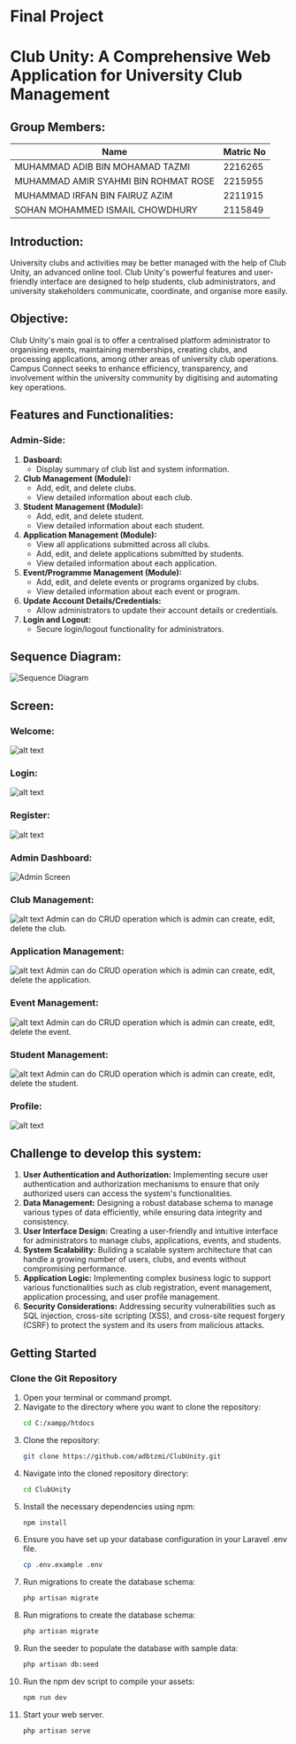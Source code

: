 
# Final Project

# Club Unity: A Comprehensive Web Application for University Club Management

## Group Members:
| Name  | Matric No |
| ------------- | ------------- |
| MUHAMMAD ADIB BIN MOHAMAD TAZMI | 2216265 |
| MUHAMMAD AMIR SYAHMI BIN ROHMAT ROSE | 2215955 |
| MUHAMMAD IRFAN BIN FAIRUZ AZIM | 2211915 |
| SOHAN MOHAMMED ISMAIL CHOWDHURY | 2115849 |

## Introduction:
University clubs and activities may be better managed with the help of Club Unity, an advanced online tool. Club Unity's powerful features and user-friendly interface are designed to help students, club administrators, and university stakeholders communicate, coordinate, and organise more easily.

## Objective:
Club Unity's main goal is to offer a centralised platform administrator to organising events, maintaining memberships, creating clubs, and processing applications, among other areas of university club operations. Campus Connect seeks to enhance efficiency, transparency, and involvement within the university community by digitising and automating key operations.

## Features and Functionalities:

### Admin-Side:
1. **Dasboard:**
   - Display summary of club list and system information.
2. **Club Management (Module):**
   - Add, edit, and delete clubs.
   - View detailed information about each club.
3. **Student Management (Module):**
   - Add, edit, and delete student.
   - View detailed information about each student.
4. **Application Management (Module):**
   - View all applications submitted across all clubs.
   - Add, edit, and delete applications submitted by students.
   - View detailed information about each application.
6. **Event/Programme Management (Module):**
   - Add, edit, and delete events or programs organized by clubs.
   - View detailed information about each event or program.
7. **Update Account Details/Credentials:**
   - Allow administrators to update their account details or credentials.
8. **Login and Logout:**
   - Secure login/logout functionality for administrators.


## Sequence Diagram:
![Sequence Diagram](https://github.com/adbtzmi/Project-Proposal/assets/89768879/8975f828-c40d-47d7-9fe4-50b06f7ff7df)


## Screen:

### Welcome:
![alt text](Screenshot/image-3.png)

### Login:
![alt text](Screenshot/image-4.png)

### Register:
![alt text](Screenshot/image-5.png)

### Admin Dashboard:
![Admin Screen]()

### Club Management:
![alt text](Screenshot/image-7.png)
Admin can do CRUD operation which is admin can create, edit, delete the club.

### Application Management:
![alt text](Screenshot/image-8.png)
Admin can do CRUD operation which is admin can create, edit, delete the application.

### Event Management:
![alt text](Screenshot/event.png)
Admin can do CRUD operation which is admin can create, edit, delete the event.

### Student Management:
![alt text](Screenshot/student.png)
Admin can do CRUD operation which is admin can create, edit, delete the student.

### Profile:
![alt text](Screenshot/image.png)


## Challenge to develop this system:
1. **User Authentication and Authorization:** Implementing secure user authentication and authorization mechanisms to ensure that only authorized users can access the system's functionalities.
2. **Data Management:** Designing a robust database schema to manage various types of data efficiently, while ensuring data integrity and consistency.
3. **User Interface Design:** Creating a user-friendly and intuitive interface for administrators to manage clubs, applications, events, and students.
4. **System Scalability:** Building a scalable system architecture that can handle a growing number of users, clubs, and events without compromising performance.
5. **Application Logic:** Implementing complex business logic to support various functionalities such as club registration, event management, application processing, and user profile management.
6. **Security Considerations:** Addressing security vulnerabilities such as SQL injection, cross-site scripting (XSS), and cross-site request forgery (CSRF) to protect the system and its users from malicious attacks.

## Getting Started

### Clone the Git Repository

1. Open your terminal or command prompt.
2. Navigate to the directory where you want to clone the repository:
   ```bash
   cd C:/xampp/htdocs
   ```
3. Clone the repository:
   ```bash
   git clone https://github.com/adbtzmi/ClubUnity.git
   ```
4. Navigate into the cloned repository directory:
   ```bash
   cd ClubUnity
   ```
5. Install the necessary dependencies using npm:
   ```bash
   npm install
   ```
6. Ensure you have set up your database configuration in your Laravel .env file.
   ```bash
   cp .env.example .env
   ```
7. Run migrations to create the database schema:
   ```bash
   php artisan migrate
   ```
8. Run migrations to create the database schema:
   ```bash
   php artisan migrate
   ```
9. Run the seeder to populate the database with sample data:
   ```bash
   php artisan db:seed
   ```
10. Run the npm dev script to compile your assets:
    ```bash
    npm run dev
    ```
11. Start your web server.
    ```bash
    php artisan serve
    ```
